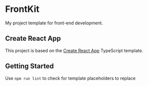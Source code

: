 # FrontKit

My project template for front-end development.

## Create React App

This project is based on the [Create React App](https://github.com/facebook/create-react-app) TypeScript template.

## Getting Started

Use `npm run lint` to check for template placeholders to replace
